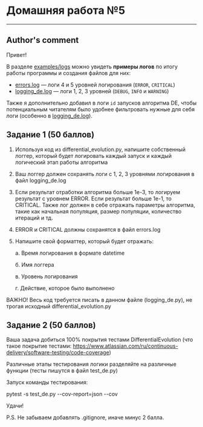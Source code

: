 # Домашняя работа №5

---

## Author's comment

Привет!

В разделе [examples/logs](./examples/logs) можно увидеть **примеры логов**
по итогу работы программы и создания файлов для них:
* [errors.log](./examples/logs/errors.log) — логи 4 и 5 уровней
логирования (`ERROR`, `CRITICAL`)
* [logging_de.log](./examples/logs/logging_de.log) — логи 1, 2, 3 уровней
  (`DEBUG`, `INFO` и `WARNING`)

Также я дополнительно добавил в логи `id` запусков алгоритма DE, чтобы 
потенциальным читателям было удобнее фильтровать нужные для 
себя логи (особенно в [logging_de.log](./examples/logs/logging_de.log)).

## Задание 1 (50 баллов)

1. Используя код из differential_evolution.py, напишите собственный логгер, который будет логировать каждый запуск и каждый логический этап работы алгоритма
2. Ваш логгер должен сохранять логи с 1, 2, 3 уровнями логирования в файл logging_de.log
3. Если результат отработки алгоритма больше 1e-3, то логируем результат с уровнем ERROR. Если результат больше 1e-1, то CRITICAL. 
    Также лог должен в себе отражать параметры алгоритма, такие как начальная популяция, размер популяции, количество итераций и тд.
4. ERROR и CRITICAL должны сохранятся в файл errors.log
5. Напишите свой форматтер, который будет отражать:
   
    a. Время логирования в формате datetime
   
    б. Имя логгера
   
    в. Уровень логирования
   
    г. Действие, которое было выполнено

ВАЖНО!
Весь код требуется писать в данном файле (logging_de.py), не трогая исходный differential_evolution.py

## Задание 2 (50 баллов)

Ваша задача добиться 100% покрытия тестами DifferentialEvolution (что такое покрытие тестами: https://www.atlassian.com/ru/continuous-delivery/software-testing/code-coverage)

Различные этапы тестирования логики разделяйте на различные функции (тесты пишутся в файл test_de.py)

Запуск команды тестирования:

pytest -s test_de.py --cov-report=json --cov

Удачи!

P.S. Не забываем добавлять .gitignore, иначе минус 2 балла.
